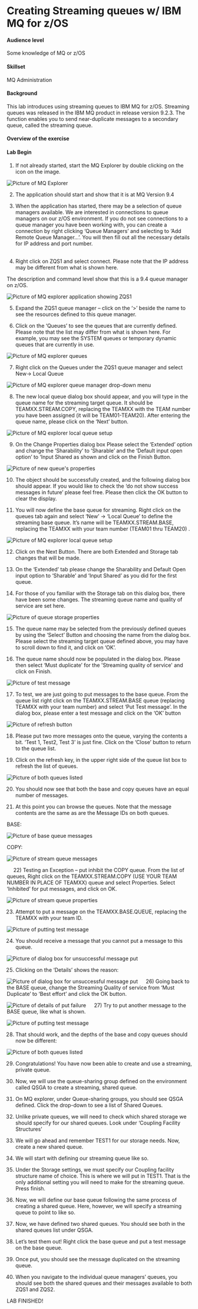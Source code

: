 # Creating Streaming queues w/ IBM MQ for z/OS
#### Audience level
Some knowledge of MQ or z/OS 
#### Skillset
MQ Administration

#### Background
This lab introduces using streaming queues to IBM MQ for z/OS. Streaming queues was released in the IBM MQ product in release version 9.2.3. The function enables you to send near-duplicate messages to a secondary queue, called the streaming queue. 

#### Overview of the exercise

#### Lab Begin

1)	If not already started, start the MQ Explorer by double clicking on the icon on the image.

![Picture of MQ Explorer](assets/streamq1.png)

2)	The application should start and show that it is at MQ Version 9.4

3)	When the application has started, there may be a selection of queue managers available.  We are interested in connections to queue managers on our z/OS environment. If you do not see connections to a queue manager you have been working with, you can create a connection by right clicking ‘Queue Managers’ and selecting to ‘Add Remote Queue Manager…’. You will then fill out all the necessary details for IP address and port number.  
 
4)	Right click on ZQS1 and select connect.  Please note that the IP address may be different from what is shown here.  

The description and command level show that this is a 9.4 queue manager on z/OS.  

![Picture of MQ explorer application showing ZQS1](assets/streamq4.png)


5)	Expand the ZQS1 queue manager – click on the ‘>’ beside the name to see the resources defined to this queue manager. 

6)	Click on the ‘Queues’ to see the queues that are currently defined.  Please note that the list may differ from what is shown here. For example, you may see the SYSTEM queues or temporary dynamic queues that are currently in use. 

![Picture of MQ explorer queues](assets/streamq5.png)

7)	Right click on the Queues under the ZQS1 queue manager and select New-> Local Queue

![Picture of MQ explorer queue manager drop-down menu](assets/streamq6.png)

8)	The new local queue dialog box should appear, and you will type in the queue name for the streaming target queue.  It should be TEAMXX.STREAM.COPY, replacing the TEAMXX with the TEAM number you have been assigned (it will be TEAM01-TEAM20). After entering the queue name, please click on the ‘Next’ button.

![Picture of MQ explorer local queue setup](assets/streamq7.png)

9)	On the Change Properties dialog box Please select the ‘Extended’ option and change the ‘Sharability’ to ‘Sharable’ and the ‘Default input open option’ to ‘Input Shared as shown and click on the Finish Button.

![Picture of new queue's properties](assets/streamq8.png)

10)	The object should be successfully created, and the following dialog box should appear.  If you would like to check the ‘do not show success messages in future’ please feel free.  Please then click the OK button to clear the display. 

11)	You will now define the base queue for streaming.  Right click on the queues tab again and select ‘New’ -> ‘Local Queue’ to define the streaming base queue.  It’s name will be TEAMXX.STREAM.BASE, replacing the TEAMXX with your team number (TEAM01 thru TEAM20) . 

![Picture of MQ explorer local queue setup](assets/streamq9.png)

12)	Click on the Next Button.  There are both Extended and Storage tab changes that will be made.  

13)	On the ‘Extended’ tab please change the Sharability and Default Open input option to ‘Sharable’ and ‘Input Shared’ as you did for the first queue. 

14)	For those of you familiar with the Storage tab on this dialog box, there have been some changes.  The streaming queue name and quality of service are set here. 

![Picture of queue storage properties](assets/streamq10.png)


15)	The queue name may be selected from the previously defined queues by using the ‘Select’  Button and choosing the name from the dialog box.  Please select the streaming target queue defined above, you may have to scroll down to find it, and click on ‘OK’.

16)	The queue name should now be populated in the dialog box.  Please then select ‘Must duplicate’ for the 'Streaming quality of service' and click on Finish.

![Picture of test message](assets/streamq13.png)

17)	To test, we are just going to put messages to the base queue.  From the queue list right click on the TEAMXX.STREAM.BASE queue (replacing TEAMXX with your team number) and select ‘Put Test message’.  In the dialog box, please enter a test message and click on the ‘OK’ button

![Picture of refresh button](assets/streamq14.png)

18)	Please put two more messages onto the queue, varying the contents a bit.  ‘Test 1, Test2, Test 3’ is just fine.  Click on the ‘Close’ button to return to the queue list.

19)	Click on the refresh key, in the upper right side of the queue list box to refresh the list of queues. 

![Picture of both queues listed](assets/streamq15.png)

20)	You should now see that both the base and copy queues have an equal number of messages.

21)	At this point you can browse the queues.  Note that the message contents are the same as are the Message IDs on both queues.  

BASE:

![Picture of base queue messages](assets/streamq17.png)
 
COPY:

![Picture of stream queue messages](assets/streamq18.png)

 
22)	Testing an Exception – put inhibit the COPY queue.  From the list of queues, Right click on the TEAMXX.STREAM.COPY (USE YOUR TEAM NUMBER IN PLACE OF TEAMXX) queue and select Properties.  Select ‘Inhibited’ for put messages, and click on OK.

![Picture of stream queue properties](assets/streamq23.png)

23)	Attempt to put a message on the TEAMXX.BASE.QUEUE, replacing the TEAMXX with your team ID.  

![Picture of putting test message](assets/streamq24.png)

24)	You should receive a message that you cannot put a message to this queue.

![Picture of dialog box for unsuccessful message put](assets/streamq25.png)

25)	Clicking on the ‘Details’ shows the reason:

![Picture of dialog box for unsuccessful message put](assets/streamq26.png)
 
26)	Going back to the BASE queue, change the Streaming Quality of service from ‘Must Duplicate’ to ‘Best effort’ and click the OK button.  

![Picture of details of put failure](assets/streamq27.png)
 
27)	Try to put another message to the BASE queue, like what is shown. 
 
![Picture of putting test message](assets/streamq28.png)

28)	That should work, and the depths of the base and copy queues should now be different: 

![Picture of both  queues listed](assets/streamq29.png)


29)	Congratulations!  You have now been able to create and use a streaming, private queue.  

30)	Now, we will use the queue-sharing group defined on the environment called QSGA to create a streaming, shared queue. 

31)	On MQ explorer, under Queue-sharing groups, you should see QSGA defined. Click the drop-down to see a list of Shared Queues.  

32)	Unlike private queues, we will need to check which shared storage we should specify for our shared queues. Look under ‘Coupling Facility Structures’

33)	We will go ahead and remember TEST1 for our storage needs. Now, create a new shared queue.  

34)	We will start with defining our streaming queue like so.  

35)	Under the Storage settings, we must specify our Coupling facility structure name of choice. This is where we will put in TEST1. That is the only additional setting you will need to make for the streaming queue. Press finish.

36)	Now, we will define our base queue following the same process of creating a shared queue. Here, however, we will specify a streaming queue to point to like so. 

37)	Now, we have defined two shared queues. You should see both in the shared queues list under QSGA.  

38)	Let’s test them out! Right click the base queue and put a test message on the base queue. 

39)	Once put, you should see the message duplicated on the streaming queue. 

40)	When you navigate to the individual queue managers’ queues, you should see both the shared queues and their messages available to both ZQS1 and ZQS2.

LAB FINISHED!






